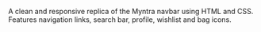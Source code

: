A clean and responsive replica of the Myntra navbar using HTML and CSS. Features navigation links, search bar, profile, wishlist and bag icons.

